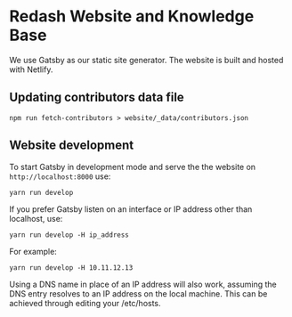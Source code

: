 # Redash Website and Knowledge Base

We use Gatsby as our static site generator. The website is built and hosted with Netlify.

## Updating contributors data file

```
npm run fetch-contributors > website/_data/contributors.json
```

## Website development

To start Gatsby in development mode and serve the the website on `http://localhost:8000` use:

```
yarn run develop
```

If you prefer Gatsby listen on an interface or IP address other than localhost, use:

```
yarn run develop -H ip_address
```

For example:

```
yarn run develop -H 10.11.12.13
```

Using a DNS name in place of an IP address will also work, assuming the DNS entry resolves
to an IP address on the local machine.  This can be achieved through editing your /etc/hosts.

